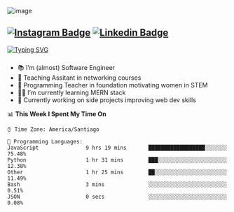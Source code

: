 

<!--
**mygeone/mygeone** is a ✨ _special_ ✨ repository because its `README.md` (this file) appears on your GitHub profile.

Here are some ideas to get you started:

- 🔭 I’m currently working on ...
- 🌱 I’m currently learning ...
- 👯 I’m looking to collaborate on ...
- 🤔 I’m looking for help with ...
- 💬 Ask me about ...
- 📫 How to reach me: ...
- 😄 Pronouns: ...
- ⚡ Fun fact: ...
-->
![image](https://user-images.githubusercontent.com/32967596/148630812-b170e6c7-7861-4586-9146-0b2beaabd998.png)
## [![Instagram Badge](https://img.shields.io/badge/Instagram-E4405F?style=for-the-badge&logo=instagram&logoColor=white)](https://www.instagram.com/miguecontrerasp/) [![Linkedin Badge](https://img.shields.io/badge/LinkedIn-0077B5?style=for-the-badge&logo=linkedin&logoColor=white)](https://www.linkedin.com/in/myge/)
[![Typing SVG](https://readme-typing-svg.herokuapp.com?color=%2336BCF7&center=true&vCenter=true&multiline=true&height=100&lines=A+man+can't+see+a+meme+twice;Because+he+isn't+same+man+;And+isn't+same+meme)](https://git.io/typing-svg)
### 
- 📚 I’m (almost) Software Engineer
- 🌱 Teaching Assitant in networking courses
- 👧 Programming Teacher in foundation motivating women in STEM
- 👩‍💻 I’m currently learning MERN stack
- 🔭 Currently working on side projects improving web dev skills

<!--START_SECTION:waka-->
📊 **This Week I Spent My Time On** 

```text
⌚︎ Time Zone: America/Santiago

💬 Programming Languages: 
JavaScript               9 hrs 19 mins       ██████████████████░░░░░░░   75.48% 
Python                   1 hr 31 mins        ███░░░░░░░░░░░░░░░░░░░░░░   12.38% 
Other                    1 hr 25 mins        ██░░░░░░░░░░░░░░░░░░░░░░░   11.49% 
Bash                     3 mins              ░░░░░░░░░░░░░░░░░░░░░░░░░   0.51% 
JSON                     0 secs              ░░░░░░░░░░░░░░░░░░░░░░░░░   0.08%

```


<!--END_SECTION:waka-->
